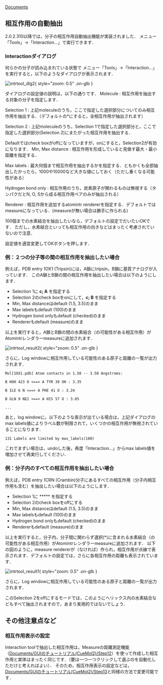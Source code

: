 [Documents](../../Documents)

## 相互作用の自動抽出
2.0.2.310以降では，分子の相互作用自動抽出機能が実装されました．
メニュー「Tools」→「Interaction...」で実行できます．

### Interactionダイアログ
何らかの分子が読み込まれている状態で
メニュー「Tools」→「Interaction...」を実行すると，以下のようなダイアログが表示されます．

![intrtool_dlg2](../../assets/images/cuemol2/IntrTool/intrtool_dlg2.png){ style="zoom: 0.5" .on-glb }

ダイアログの設定値の説明は，以下の通りです．
Molecule
:   相互作用を抽出する対象の分子を指定します．

Selection 1
:   上記moleculeのうち，ここで指定した選択部分についてのみ相互作用を抽出する．（デフォルトの*にすると，全相互作用が抽出されます）

Selection 2
:   上記moleculeのうち，Selection 1で指定した選択部分と，ここで指定した選択部分(Selection 2)にまたがった相互作用を抽出する．

Defaultではcheck boxがoffになっていますが，onにすると，Selection2が有効になります．
Min, Max distance
:   相互作用を形成していると見做す最大・最小距離を指定する．

Max labels
:   最大何個まで相互作用を抽出するかを指定する．ともかくも全部抽出したかったら，1000や10000など大きな値にしておく（ただし重くなる可能性がある）

Hydrogen bond only
:   相互作用のうち，炭素原子が関わるものは無視する（タンパクだとN, O, Sから成る相互作用ペアのみが抽出される）

Renderer
:   相互作用を追加するatomintr rendererを指定する．デフォルトではmeasureになっている．(measureが無い場合は勝手に作られる)


100個までの水素結合を抽出したいなら，デフォルトの設定でだいたいOKです．
ただし，水素結合といっても相互作用の向きなどはまったく考慮されていないので注意．

設定値を適宜変更してOKボタンを押します．

### 例：２つの分子等の間の相互作用を抽出したい場合
例えば，PDB entry 1OX1 (Tripsin)には，A鎖にtripsin，B鎖に基質アナログが入っています．
このA鎖とB鎖の間の相互作用を抽出したい場合は以下のようにします．
*  Selection 1に **c; A** を指定する
*  Selection 2のcheck boxをonにして，**c; B** を指定する
*  Min, Max distanceはdefault (1.5, 3.5)のまま
*  Max labelsもdefault (100)のまま
*  Hydrogen bond onlyもdefault (checked)のまま
*  Rendererもdefault (measure)のまま

以上を実行すると，A鎖とB鎖の間の水素結合（の可能性がある相互作用）がAtomintrレンダラーmeasureに追加されます．


![intrtool_result2](../../assets/images/cuemol2/IntrTool/intrtool_result2.png){ style="zoom: 0.5" .on-glb }


さらに，Log windowに相互作用している可能性のある原子と距離の一覧が出力されます．
```
Mol[1OX1.pdb] Atom contacts in 1.50 -- 3.50 Angstroms:
```
```
B HOH 423 O <==> A TYR 39 OH : 3.35
```
```
B ILE 6 N <==> A PHE 41 O : 3.24
```
```
B GLN 9 NE2 <==> A HIS 57 O : 3.05
```
```
...
```

あと，log windowに，以下のような表示が出ている場合は，上記ダイアログのmax labels値によりラベル数が制限されて，いくつかの相互作用が無視されていることになります．
```
131 Labels are limited by max_labels(100)
```

これでまずい場合は，undoした後，再度「Interaction...」からmax labels値を増加させて再実行してください．


### 例：分子内のすべての相互作用を抽出したい場合
例えば，PDB entry 1CRN (Crambin)分子にあるすべての相互作用（分子内相互作用も含む）を抽出したい場合は以下のようにします．
*  Selection 1に ***** を指定する
*  Selection 2のcheck boxをoffにする
*  Min, Max distanceはdefault (1.5, 3.5)のまま
*  Max labelsもdefault (100)のまま
*  Hydrogen bond onlyもdefault (checked)のまま
*  Rendererもdefault (measure)のまま

以上を実行すると，分子内，分子間に関わらず選択(*)に含まれる水素結合（の可能性がある相互作用）がAtomintrレンダラーmeasureに追加されます．
以下の図のように，measure rendererが（なければ）作られ，相互作用が点線で表示されます．デフォルトの設定では，さらに各相互作用の距離も表示されています．

![intrtool_result1](../../assets/images/cuemol2/IntrTool/intrtool_result1.png){ style="zoom: 0.5" .on-glb }


さらに，Log windowに相互作用している可能性のある原子と距離の一覧が出力されます．

このSelection 2をoffにするモードでは，このようにヘリックス内の水素結合などもすべて抽出されますので，あまり実用的ではないでしょう．


## その他注意点など
### 相互作用表示の設定
Interaction toolで抽出した相互作用は，Measureの距離測定機能（[Documents/GUIのチュートリアル(CueMol2)/Step12](../../Documents/GUIのチュートリアル(CueMol2)/Step12)）を使って作成した相互作用と実体はまったく同じです．（要は一つ一つクリックして選ぶのを自動化しただけと考えればよい）．
そのため，相互作用表示の設定などは，[Documents/GUIのチュートリアル(CueMol2)/Step13](../../Documents/GUIのチュートリアル(CueMol2)/Step13)と同様の方法で変更可能です．